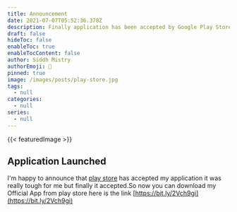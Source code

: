 ```yaml
---
title: Announcement
date: 2021-07-07T05:52:36.378Z
description: Finally application has been accepted by Google Play Store.
draft: false
hideToc: false
enableToc: true
enableTocContent: false
author: Siddh Mistry
authorEmoji: 🤯
pinned: true
image: /images/posts/play-store.jpg
tags:
  - null
categories:
  - null
series:
  - null
---
```

{{< featuredImage >}}
## Application Launched
I'm happy to announce that [play store](https://bit.ly/2Vch9gi) has accepted my application it was really tough for me but finally it accepted.So now you can download my Official App from play store here is the link [https://bit.ly/2Vch9gi](https://bit.ly/2Vch9gi)
